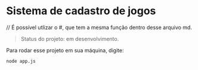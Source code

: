 <h1> Sistema de cadastro de jogos </h1> // É possível utlizar o #, que tem a mesma função dentro desse arquivo md. 

> Status do projeto: em desenvolvimento.

Para rodar esse projeto em sua máquina, digite:

```
node app.js
``` 

